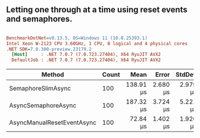 ## Letting one through at a time using reset events and semaphores.

``` ini

BenchmarkDotNet=v0.13.5, OS=Windows 11 (10.0.25393.1)
Intel Xeon W-2123 CPU 3.60GHz, 1 CPU, 8 logical and 4 physical cores
.NET SDK=7.0.300-preview.23179.2
  [Host]     : .NET 7.0.7 (7.0.723.27404), X64 RyuJIT AVX2
  DefaultJob : .NET 7.0.7 (7.0.723.27404), X64 RyuJIT AVX2


```
|                     Method | Count |      Mean |    Error |   StdDev |    Gen0 |   Gen1 | Allocated |
|--------------------------- |------ |----------:|---------:|---------:|--------:|-------:|----------:|
|         SemaphoreSlimAsync |   100 | 138.91 μs | 2.680 μs | 2.979 μs | 10.0098 | 0.4883 |  41.72 KB |
|        AsyncSemaphoreAsync |   100 | 187.32 μs | 3.724 μs | 5.221 μs | 12.2070 | 0.9766 |  51.04 KB |
| AsyncManualResetEventAsync |   100 |  72.84 μs | 1.402 μs | 1.920 μs |  5.4932 | 0.1221 |  23.49 KB |
